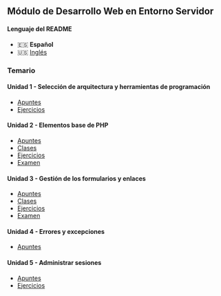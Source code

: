 ## Módulo de Desarrollo Web en Entorno Servidor

#### Lenguaje del README

-   🇪🇸 **Español**
-   🇺🇸 [Inglés](./README-en.md)

### Temario

#### Unidad 1 - Selección de arquitectura y herramientas de programación

-   [Apuntes](./unidad1-seleccion_de_arquitecturas_y_herramientas_de_programacion/apuntes/)
-   [Ejercicios](./unidad1-seleccion_de_arquitecturas_y_herramientas_de_programacion/ejercicios/)

#### Unidad 2 - Elementos base de PHP

-   [Apuntes](./unidad2-elementos_base_de_php/apuntes/)
-   [Clases](./unidad2-elementos_base_de_php/clases/)
-   [Ejercicios](./unidad2-elementos_base_de_php/ejercicios/)
-   [Examen](./unidad2-elementos_base_de_php/examen/)

#### Unidad 3 - Gestión de los formularios y enlaces

-   [Apuntes](./unidad3-gestion_de_los_formularios_y_enlaces/apuntes/)
-   [Clases](./unidad3-gestion_de_los_formularios_y_enlaces/clases/)
-   [Ejercicios](./unidad3-gestion_de_los_formularios_y_enlaces/ejercicios/)
-   [Examen](./unidad3-gestion_de_los_formularios_y_enlaces/examen/)

#### Unidad 4 - Errores y excepciones

-   [Apuntes](./unidad4-errores_y_excepciones/apuntes/)

#### Unidad 5 - Administrar sesiones

-   [Apuntes](./unidad5-administrar_sesiones/apuntes/)
-   [Ejercicios](./unidad5-administrar_sesiones/ejercicios/)
